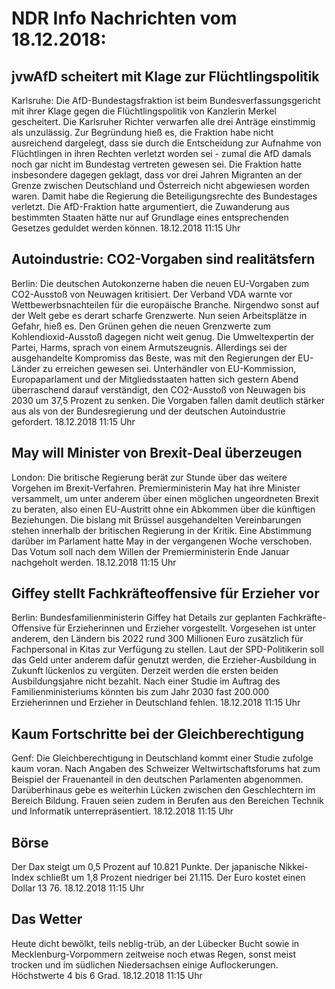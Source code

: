 # NDR Info Nachrichten vom 18.12.2018:


## jvwAfD scheitert mit Klage zur Flüchtlingspolitik
Karlsruhe: Die AfD-Bundestagsfraktion ist beim Bundesverfassungsgericht mit ihrer Klage gegen die Flüchtlingspolitik von Kanzlerin Merkel gescheitert. Die Karlsruher Richter verwarfen alle drei Anträge einstimmig als unzulässig. Zur Begründung hieß es, die Fraktion habe nicht ausreichend dargelegt, dass sie durch die Entscheidung zur Aufnahme von Flüchtlingen in ihren Rechten verletzt worden sei - zumal die AfD damals noch gar nicht im Bundestag vertreten gewesen sei. Die Fraktion hatte insbesondere dagegen geklagt, dass vor drei Jahren Migranten an der Grenze zwischen Deutschland und Österreich nicht abgewiesen worden waren. Damit habe die Regierung die Beteiligungsrechte des Bundestages verletzt. Die AfD-Fraktion hatte argumentiert, die Zuwanderung aus bestimmten Staaten hätte nur auf Grundlage eines entsprechenden Gesetzes geduldet werden können. 18.12.2018 11:15 Uhr 

## Autoindustrie: CO2-Vorgaben sind realitätsfern
Berlin: Die deutschen Autokonzerne haben die neuen EU-Vorgaben zum CO2-Ausstoß von Neuwagen kritisiert. Der Verband VDA warnte vor Wettbewerbsnachteilen für die europäische Branche. Nirgendwo sonst auf der Welt gebe es derart scharfe Grenzwerte. Nun seien Arbeitsplätze in Gefahr, hieß es. Den Grünen gehen die neuen Grenzwerte zum Kohlendioxid-Ausstoß dagegen nicht weit genug. Die Umweltexpertin der Partei, Harms, sprach von einem Armutszeugnis. Allerdings sei der ausgehandelte Kompromiss das Beste, was mit den Regierungen der EU-Länder zu erreichen gewesen sei. Unterhändler von EU-Kommission, Europaparlament und der Mitgliedsstaaten hatten sich gestern Abend überraschend darauf verständigt, den CO2-Ausstoß von Neuwagen bis 2030 um 37,5 Prozent zu senken. Die Vorgaben fallen damit deutlich stärker aus als von der Bundesregierung und der deutschen Autoindustrie gefordert. 18.12.2018 11:15 Uhr 

## May will Minister von Brexit-Deal überzeugen
London: Die britische Regierung berät zur Stunde über das weitere Vorgehen im Brexit-Verfahren. Premierministerin May hat ihre Minister versammelt, um unter anderem über einen möglichen ungeordneten Brexit zu beraten, also einen EU-Austritt ohne ein Abkommen über die künftigen Beziehungen. Die bislang mit Brüssel ausgehandelten Vereinbarungen stehen innerhalb der britischen Regierung in der Kritik. Eine Abstimmung darüber im Parlament hatte May in der vergangenen Woche verschoben. Das Votum soll nach dem Willen der Premierministerin Ende Januar nachgeholt werden. 18.12.2018 11:15 Uhr 

## Giffey stellt Fachkräfteoffensive für Erzieher vor
Berlin:	Bundesfamilienministerin Giffey hat Details zur geplanten Fachkräfte-Offensive für Erzieherinnen und Erzieher vorgestellt. Vorgesehen ist unter anderem, den Ländern bis 2022 rund 300 Millionen Euro zusätzlich für Fachpersonal in Kitas zur Verfügung zu stellen. Laut der SPD-Politikerin soll das Geld unter anderem dafür genutzt werden, die Erzieher-Ausbildung in Zukunft lückenlos zu vergüten. Derzeit werden die ersten beiden Ausbildungsjahre nicht bezahlt. Nach einer Studie im Auftrag des Familienministeriums könnten bis zum Jahr 2030 fast 200.000 Erzieherinnen und Erzieher in Deutschland fehlen. 18.12.2018 11:15 Uhr 

## Kaum Fortschritte bei der Gleichberechtigung
Genf: Die Gleichberechtigung in Deutschland kommt einer Studie zufolge kaum voran. Nach Angaben des Schweizer Weltwirtschaftsforums hat zum Beispiel der Frauenanteil in den deutschen Parlamenten abgenommen. Darüberhinaus gebe es weiterhin Lücken zwischen den Geschlechtern im Bereich Bildung. Frauen seien zudem in Berufen aus den Bereichen Technik und Informatik unterrepräsentiert. 18.12.2018 11:15 Uhr 

## Börse
Der Dax steigt um 0,5 Prozent auf 10.821 Punkte. Der japanische Nikkei-Index schließt um  1,8  Prozent niedriger bei  21.115. Der Euro kostet einen Dollar 13 76. 18.12.2018 11:15 Uhr 

## Das Wetter
Heute dicht bewölkt, teils neblig-trüb, an der Lübecker Bucht sowie in Mecklenburg-Vorpommern zeitweise noch etwas Regen, sonst meist trocken und im südlichen Niedersachsen einige Auflockerungen. Höchstwerte 4 bis 6 Grad. 18.12.2018 11:15 Uhr 
